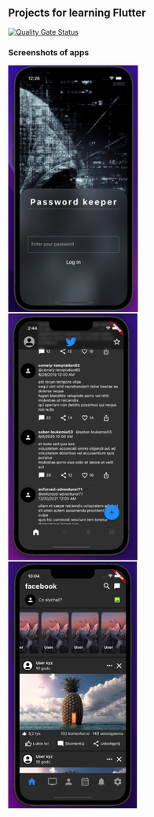 ## Projects for learning Flutter

[![Quality Gate Status](https://sonarcloud.io/api/project_badges/measure?project=Stempnio_flutter-learning&metric=alert_status)](https://sonarcloud.io/summary/new_code?id=Stempnio_flutter-learning)

### Screenshots of apps

<img src="https://github.com/Stempnio/flutter-learning/blob/main/app_screenshots/password_keeper_log_in_screen.png" height="500">
<img src="https://github.com/Stempnio/flutter-learning/blob/main/app_screenshots/twitter-clone.png" height="500">
<img src="https://github.com/Stempnio/flutter-learning/blob/main/app_screenshots/fb-clone.png" height="500">
